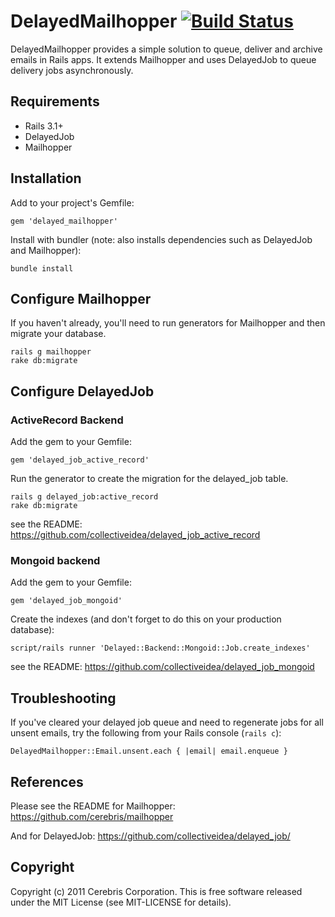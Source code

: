 # DelayedMailhopper [![Build Status](https://secure.travis-ci.org/cerebris/delayed_mailhopper.png)](http://travis-ci.org/cerebris/delayed_mailhopper)

DelayedMailhopper provides a simple solution to queue, deliver and archive emails in Rails apps. It extends Mailhopper and uses DelayedJob to queue delivery jobs asynchronously.

## Requirements

 * Rails 3.1+
 * DelayedJob
 * Mailhopper

## Installation

Add to your project's Gemfile:

```
gem 'delayed_mailhopper'
```

Install with bundler (note: also installs dependencies such as DelayedJob and Mailhopper):

```
bundle install
```

## Configure Mailhopper

If you haven't already, you'll need to run generators for Mailhopper and then migrate your database.

```
rails g mailhopper
rake db:migrate
```

## Configure DelayedJob

### ActiveRecord Backend

Add the gem to your Gemfile:

```
gem 'delayed_job_active_record'
```

Run the generator to create the migration for the delayed_job table.

```
rails g delayed_job:active_record
rake db:migrate
```

see the README: https://github.com/collectiveidea/delayed_job_active_record

### Mongoid backend

Add the gem to your Gemfile:

```
gem 'delayed_job_mongoid'
```

Create the indexes (and don't forget to do this on your production database):

```
script/rails runner 'Delayed::Backend::Mongoid::Job.create_indexes'
```

see the README: https://github.com/collectiveidea/delayed_job_mongoid

## Troubleshooting

If you've cleared your delayed job queue and need to regenerate jobs for all unsent emails, try the following from your Rails console (`rails c`):

```
DelayedMailhopper::Email.unsent.each { |email| email.enqueue }
```

## References

Please see the README for Mailhopper: https://github.com/cerebris/mailhopper

And for DelayedJob: https://github.com/collectiveidea/delayed_job/

## Copyright

Copyright (c) 2011 Cerebris Corporation. This is free software released under the MIT License (see MIT-LICENSE for details).
